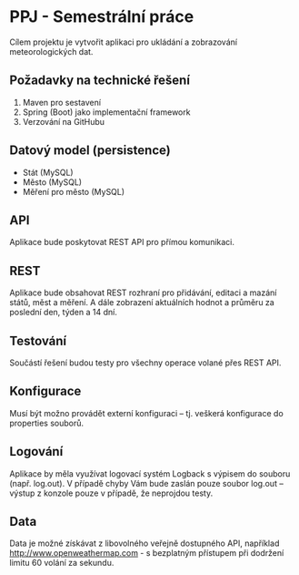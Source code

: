 # PPJ - Semestrální práce 

Cílem projektu je vytvořit aplikaci pro ukládání a zobrazování meteorologických dat.

## Požadavky na technické řešení
1. Maven pro sestavení
2. Spring (Boot) jako implementační framework
3. Verzování na GitHubu

## Datový model (persistence)
- Stát (MySQL)
-  Město (MySQL)
-  Měření pro město (MySQL)

## API
Aplikace bude poskytovat REST API pro přímou komunikaci.

## REST 
Aplikace bude obsahovat REST rozhraní pro přidávání, editaci a mazání států, měst a měření. A dále zobrazení aktuálních hodnot a průměru za poslední den, týden a 14 dní.

## Testování
Součástí řešení budou testy pro všechny operace volané přes REST API.

## Konfigurace
Musí být možno provádět externí konfiguraci – tj. veškerá konfigurace do properties souborů.

## Logování
Aplikace by měla využívat logovací systém Logback s výpisem do souboru (např. log.out). V případě chyby Vám bude zaslán pouze soubor log.out – výstup z konzole pouze v případě, že neprojdou testy.

## Data
Data je možné získávat z libovolného veřejně dostupného API, například http://www.openweathermap.com - s bezplatným přístupem při dodržení limitu 60 volání za sekundu.